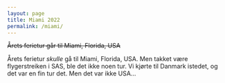 ```yaml
---
layout: page
title: Miami 2022
permalink: /miami/
---
```


~~Årets ferietur går til Miami, Florida, USA~~

Årets ferietur _skulle_ gå til Miami, Florida, USA. Men takket være flygerstreiken i SAS, ble det ikke noen tur. Vi kjørte til Danmark istedet, og det var en fin tur det. Men det var ikke USA...
